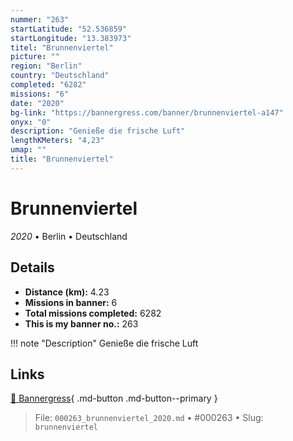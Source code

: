 ```yaml
---
nummer: "263"
startLatitude: "52.536859"
startLongitude: "13.383973"
titel: "Brunnenviertel"
picture: ""
region: "Berlin"
country: "Deutschland"
completed: "6282"
missions: "6"
date: "2020"
bg-link: "https://bannergress.com/banner/brunnenviertel-a147"
onyx: "0"
description: "Genieße die frische Luft"
lengthKMeters: "4,23"
umap: ""
title: "Brunnenviertel"
---
```

# Brunnenviertel

*2020* • Berlin • Deutschland



## Details
- **Distance (km):** 4.23
- **Missions in banner:** 6
- **Total missions completed:** 6282
- **This is my banner no.:** 263


!!! note "Description"
    Genieße die frische Luft



## Links
[🔗 Bannergress](https://bannergress.com/banner/brunnenviertel-a147){ .md-button .md-button--primary }



> File: `000263_brunnenviertel_2020.md` • #000263 • Slug: `brunnenviertel`
